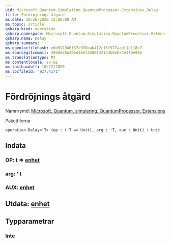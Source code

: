 ```yaml
---
uid: Microsoft.Quantum.Simulation.QuantumProcessor.Extensions.Delay
title: Fördröjnings åtgärd
ms.date: 10/26/2020 12:00:00 AM
ms.topic: article
qsharp.kind: operation
qsharp.namespace: Microsoft.Quantum.Simulation.QuantumProcessor.Extensions
qsharp.name: Delay
qsharp.summary: ''
ms.openlocfilehash: e6d917946f37c97bbab412c13f977aadf1c118e7
ms.sourcegitcommit: 29e0d88a30e4166fa580132124b0eb57e1f0e986
ms.translationtype: MT
ms.contentlocale: sv-SE
ms.lasthandoff: 10/27/2020
ms.locfileid: "92734171"
---
```

# <a name="delay-operation"></a>Fördröjnings åtgärd

Namnrymd: [Microsoft. Quantum. simulering. QuantumProcessor. Extensions](xref:Microsoft.Quantum.Simulation.QuantumProcessor.Extensions)

Paketfilerna [](https://nuget.org/packages/)




```qsharp
operation Delay<'T> (op : ('T => Unit), arg : 'T, aux : Unit) : Unit
```


## <a name="input"></a>Indata

### <a name="op--t--unit"></a>OP: t => [enhet](xref:microsoft.quantum.lang-ref.unit) 




### <a name="arg--t"></a>arg: ' t




### <a name="aux--unit"></a>AUX: [enhet](xref:microsoft.quantum.lang-ref.unit)





## <a name="output--unit"></a>Utdata: [enhet](xref:microsoft.quantum.lang-ref.unit)



## <a name="type-parameters"></a>Typparametrar

### <a name="t"></a>Inte

